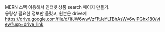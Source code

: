 MERN 스택 이용해서 인터넷 상품 search 페이지 만들기.  
용량상 필요한 정보만 올렸고, 원본은 drive에  
https://drive.google.com/file/d/1fJW6wwVzfTtJeYLTBhAsWv6wIPGhx180/view?usp=drive_link

